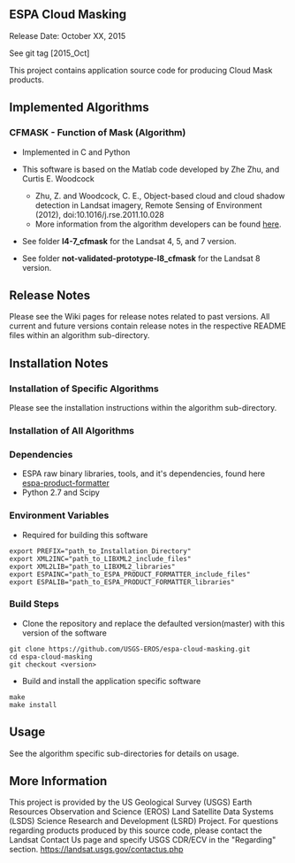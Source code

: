 ## ESPA Cloud Masking

Release Date: October XX, 2015

See git tag [2015_Oct]

This project contains application source code for producing Cloud Mask products.

## Implemented Algorithms

### CFMASK - Function of Mask (Algorithm)
* Implemented in C and Python
* This software is based on the Matlab code developed by Zhe Zhu, and
  Curtis E. Woodcock
  * Zhu, Z. and Woodcock, C. E., Object-based cloud and cloud shadow detection in Landsat imagery, Remote Sensing of Environment (2012), doi:10.1016/j.rse.2011.10.028 
  * More information from the algorithm developers can be found [here](https://github.com/prs021/fmask).

* See folder <b>l4-7_cfmask</b> for the Landsat 4, 5, and 7 version.
* See folder <b>not-validated-prototype-l8_cfmask</b> for the Landsat 8
  version.

## Release Notes
Please see the Wiki pages for release notes related to past versions.
All current and future versions contain release notes in the respective README files
within an algorithm sub-directory.

## Installation Notes

### Installation of Specific Algorithms
Please see the installation instructions within the algorithm sub-directory.

### Installation of All Algorithms

### Dependencies
* ESPA raw binary libraries, tools, and it's dependencies, found here [espa-product-formatter](https://github.com/USGS-EROS/espa-product-formatter)
* Python 2.7 and Scipy

### Environment Variables
* Required for building this software
```
export PREFIX="path_to_Installation_Directory"
export XML2INC="path_to_LIBXML2_include_files"
export XML2LIB="path_to_LIBXML2_libraries"
export ESPAINC="path_to_ESPA_PRODUCT_FORMATTER_include_files"
export ESPALIB="path_to_ESPA_PRODUCT_FORMATTER_libraries"
```

### Build Steps
* Clone the repository and replace the defaulted version(master) with this
  version of the software
```
git clone https://github.com/USGS-EROS/espa-cloud-masking.git
cd espa-cloud-masking
git checkout <version>
```
* Build and install the application specific software
```
make
make install
```

## Usage
See the algorithm specific sub-directories for details on usage.

## More Information
This project is provided by the US Geological Survey (USGS) Earth Resources
Observation and Science (EROS) Land Satellite Data Systems (LSDS) Science
Research and Development (LSRD) Project. For questions regarding products
produced by this source code, please contact the Landsat Contact Us page and
specify USGS CDR/ECV in the "Regarding" section.
https://landsat.usgs.gov/contactus.php 
